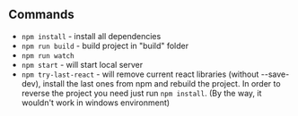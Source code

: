 ## Commands

* `npm install` - install all dependencies
* `npm run build` - build project in "build" folder
* `npm run watch`
* `npm start` - will start local server
* `npm try-last-react` - will remove current react libraries (without --save-dev), install the last ones from npm and rebuild the project. In order to reverse the project you need just run `npm install`. (By the way, it wouldn't work in windows environment)